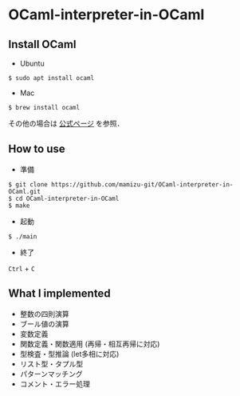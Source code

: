 # OCaml-interpreter-in-OCaml

## Install OCaml

- Ubuntu

```
$ sudo apt install ocaml
```

- Mac

```
$ brew install ocaml
```

その他の場合は [公式ページ](https://ocaml.org/docs/install.html) を参照．

## How to use

- 準備

```
$ git clone https://github.com/mamizu-git/OCaml-interpreter-in-OCaml.git
$ cd OCaml-interpreter-in-OCaml
$ make
```

- 起動

```
$ ./main
```

- 終了

`Ctrl` + `C`

## What I implemented

- 整数の四則演算
- ブール値の演算
- 変数定義
- 関数定義・関数適用 (再帰・相互再帰に対応)
- 型検査・型推論 (let多相に対応)
- リスト型・タプル型
- パターンマッチング
- コメント・エラー処理
